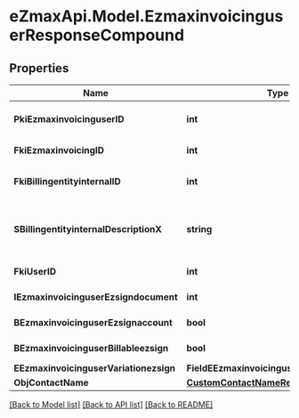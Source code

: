 
# eZmaxApi.Model.EzmaxinvoicinguserResponseCompound

## Properties

Name | Type | Description | Notes
------------ | ------------- | ------------- | -------------
**PkiEzmaxinvoicinguserID** | **int** | The unique ID of the Ezmaxinvoicinguser | [optional] 
**FkiEzmaxinvoicingID** | **int** | The unique ID of the Ezmaxinvoicing | [optional] 
**FkiBillingentityinternalID** | **int** | The unique ID of the Billingentityinternal. | 
**SBillingentityinternalDescriptionX** | **string** | The description of the Billingentityinternal in the language of the requester | 
**FkiUserID** | **int** | The unique ID of the User | 
**IEzmaxinvoicinguserEzsigndocument** | **int** | The number of ezsign documents | 
**BEzmaxinvoicinguserEzsignaccount** | **bool** | Whether there is an eZsign account | 
**BEzmaxinvoicinguserBillableezsign** | **bool** | Whether it is billable for eZsign | 
**EEzmaxinvoicinguserVariationezsign** | **FieldEEzmaxinvoicinguserVariationezsign** |  | 
**ObjContactName** | [**CustomContactNameResponse**](CustomContactNameResponse.md) |  | 

[[Back to Model list]](../README.md#documentation-for-models)
[[Back to API list]](../README.md#documentation-for-api-endpoints)
[[Back to README]](../README.md)

